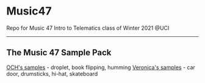# Music47
Repo for Music 47 Intro to Telematics class of Winter 2021 @UCI

---
## The Music 47 Sample Pack

[OCH's samples](https://drive.google.com/drive/folders/11S75rZlX1pxgA1nzz1yMlQ8Er9NQYwF9?usp=sharing) - droplet, book flipping, humming
[Veronica's samples](https://drive.google.com/drive/folders/1NE1Xc0QUgfhrAF22MOfiQjw8DYn6gRsW?usp=sharing) - car door, drumsticks, hi-hat, skateboard
